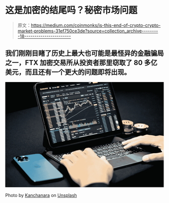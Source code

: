 # 这是加密的结尾吗？秘密市场问题

> 原文：<https://medium.com/coinmonks/is-this-end-of-crypto-crypto-market-problems-31ef750ce3de?source=collection_archive---------18----------------------->

## 我们刚刚目睹了历史上最大也可能是最怪异的金融骗局之一，FTX 加密交易所从投资者那里窃取了 80 多亿美元，而且还有一个更大的问题即将出现。

![](img/d0a7b433622ad2ed4746ef454b1f5834.png)

Photo by [Kanchanara](https://unsplash.com/@kanchanara?utm_source=medium&utm_medium=referral) on [Unsplash](https://unsplash.com?utm_source=medium&utm_medium=referral)